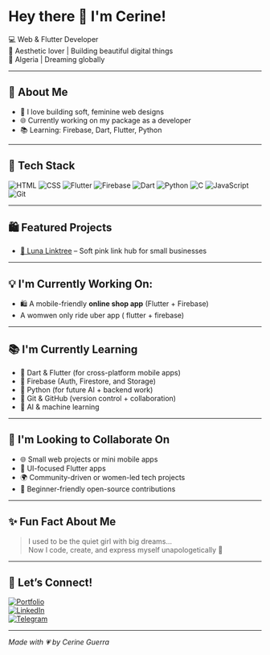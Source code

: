 # Hey there 🌸 I'm Cerine!

💻 Web & Flutter Developer  
🎀 Aesthetic lover | Building beautiful digital things  
📍 Algeria | Dreaming globally  

---

## 🌷 About Me

- 💖 I love building soft, feminine web designs
- 🌐 Currently working on my package as a developer
- 📚 Learning: Firebase, Dart, Flutter, Python

---

## 🔧 Tech Stack

![HTML](https://img.shields.io/badge/-HTML5-E34F26?style=flat&logo=html5&logoColor=white)
![CSS](https://img.shields.io/badge/-CSS3-1572B6?style=flat&logo=css3&logoColor=white)
![Flutter](https://img.shields.io/badge/-Flutter-02569B?style=flat&logo=flutter&logoColor=white)
![Firebase](https://img.shields.io/badge/-Firebase-FFCA28?style=flat&logo=firebase&logoColor=black)
![Dart](https://img.shields.io/badge/-Dart-0175C2?style=flat&logo=dart&logoColor=white)
![Python](https://img.shields.io/badge/-Python-3776AB?style=flat&logo=python&logoColor=white)
![C](https://img.shields.io/badge/C-00599C?style=flat&logo=c&logoColor=white)
![JavaScript](https://img.shields.io/badge/JavaScript-F7DF1E?style=flat&logo=javascript&logoColor=black)
![Git](https://img.shields.io/badge/Git-F05032?style=flat&logo=git&logoColor=white)



---

## 🛍 Featured Projects

- [🌸 Luna Linktree](https://github.com/cerine-guerra/linktree) – Soft pink link hub for small businesses

---

## 💡 I'm Currently Working On:

- 🛍️ A mobile-friendly **online shop app** (Flutter + Firebase)
- A womwen only ride uber app ( flutter + firebase)

---

## 📚 I'm Currently Learning

- 🔹 Dart & Flutter (for cross-platform mobile apps)
- 🔹 Firebase (Auth, Firestore, and Storage)
- 🔹 Python (for future AI + backend work)
- 🔹 Git & GitHub (version control + collaboration)
- 🔹 AI & machine learning

---

## 🤝 I'm Looking to Collaborate On

- 🌐 Small web projects or mini mobile apps
- 🎨 UI-focused Flutter apps
- 🌍 Community-driven or women-led tech projects
- 🧪 Beginner-friendly open-source contributions

---

## ✨ Fun Fact About Me

> I used to be the quiet girl with big dreams...  
> Now I code, create, and express myself unapologetically 💫

---

## 💬 Let’s Connect!

[![Portfolio](https://img.shields.io/badge/-Portfolio-000?style=flat&logo=vercel&logoColor=white)](your-link-here)  
[![LinkedIn](https://img.shields.io/badge/-LinkedIn-0077B5?style=flat&logo=linkedin&logoColor=white)](https://www.linkedin.com/in/cerine-guerra)  
[![Telegram](https://img.shields.io/badge/-Telegram-2CA5E0?style=flat&logo=telegram&logoColor=white)](https://t.me/Cerine_gr)

---

*Made with 💗 by Cerine Guerra*


<!--
**cerine-guerra/cerine-guerra** is a ✨ _special_ ✨ repository because its `README.md` (this file) appears on your GitHub profile.

Here are some ideas to get you started:

- 🔭 I’m currently working on ...
- 🌱 I’m currently learning ...
- 👯 I’m looking to collaborate on ...
- 🤔 I’m looking for help with ...
- 💬 Ask me about ...
- 📫 How to reach me: ...
- 😄 Pronouns: ...
- ⚡ Fun fact: ...
-->
